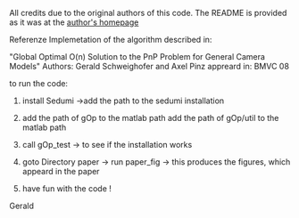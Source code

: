All credits due to the original authors of this code. The README is provided as it was
at the [author's homepage](http://www.emt.tugraz.at/~vmg/schweighofer)
  
Referenze Implemetation of the algorithm described in:

"Global Optimal O(n) Solution to the PnP Problem for General Camera Models"
Authors: Gerald Schweighofer and Axel Pinz
appreard in: BMVC 08 


to run the code:

1.  install Sedumi 
 ->add the path to the sedumi installation 

2. add the path of gOp             to the matlab path 
   add the path of gOp/util        to the matlab path 

3. call gOp_test -> to see if the installation works
 
4. goto Directory paper 
   -> run paper_fig -> this produces the figures, which appeard in the paper

5. have fun with the code !


Gerald
